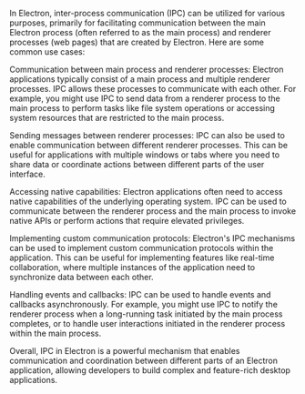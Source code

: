 In Electron, inter-process communication (IPC) can be utilized for various purposes, primarily for facilitating communication between the main Electron process (often referred to as the main process) and renderer processes (web pages) that are created by Electron. Here are some common use cases:

Communication between main process and renderer processes: Electron applications typically consist of a main process and multiple renderer processes. IPC allows these processes to communicate with each other. For example, you might use IPC to send data from a renderer process to the main process to perform tasks like file system operations or accessing system resources that are restricted to the main process.

Sending messages between renderer processes: IPC can also be used to enable communication between different renderer processes. This can be useful for applications with multiple windows or tabs where you need to share data or coordinate actions between different parts of the user interface.

Accessing native capabilities: Electron applications often need to access native capabilities of the underlying operating system. IPC can be used to communicate between the renderer process and the main process to invoke native APIs or perform actions that require elevated privileges.

Implementing custom communication protocols: Electron's IPC mechanisms can be used to implement custom communication protocols within the application. This can be useful for implementing features like real-time collaboration, where multiple instances of the application need to synchronize data between each other.

Handling events and callbacks: IPC can be used to handle events and callbacks asynchronously. For example, you might use IPC to notify the renderer process when a long-running task initiated by the main process completes, or to handle user interactions initiated in the renderer process within the main process.

Overall, IPC in Electron is a powerful mechanism that enables communication and coordination between different parts of an Electron application, allowing developers to build complex and feature-rich desktop applications.
